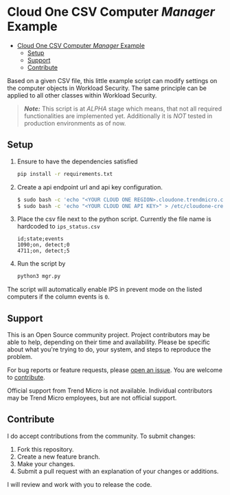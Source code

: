 # Cloud One CSV Computer *Manager* Example

- [Cloud One CSV Computer *Manager* Example](#cloud-one-csv-computer-manager-example)
  - [Setup](#setup)
  - [Support](#support)
  - [Contribute](#contribute)

Based on a given CSV file, this little example script can modify settings on the computer objects in Workload Security. The same principle can be applied to all other classes within Workload Security.

> ***Note:*** This script is at *ALPHA* stage which means, that not all required functionalities are implemented yet. Additionally it is *NOT* tested in production environments as of now.

## Setup

1. Ensure to have the dependencies satisfied

    ```sh
    pip install -r requirements.txt
    ```

2. Create a api endpoint url and api key configuration.

    ```sh
    $ sudo bash -c 'echo "<YOUR CLOUD ONE REGION>.cloudone.trendmicro.com" > /etc/cloudone-credentials/c1_url'
    $ sudo bash -c 'echo "<YOUR CLOUD ONE API KEY>" > /etc/cloudone-credentials/api_key'
    ```

3. Place the csv file next to the python script. Currently the file name is hardcoded to `ips_status.csv`

    ```csv
    id;state;events
    1090;on, detect;0
    4711;on, detect;5
    ```

4. Run the script by

    ```sh
    python3 mgr.py
    ```

The script will automatically enable IPS in prevent mode on the listed computers if the column events is `0`.

## Support

This is an Open Source community project. Project contributors may be able to help, depending on their time and availability. Please be specific about what you're trying to do, your system, and steps to reproduce the problem.

For bug reports or feature requests, please [open an issue](../../issues). You are welcome to [contribute](#contribute).

Official support from Trend Micro is not available. Individual contributors may be Trend Micro employees, but are not official support.

## Contribute

I do accept contributions from the community. To submit changes:

1. Fork this repository.
1. Create a new feature branch.
1. Make your changes.
1. Submit a pull request with an explanation of your changes or additions.

I will review and work with you to release the code.
